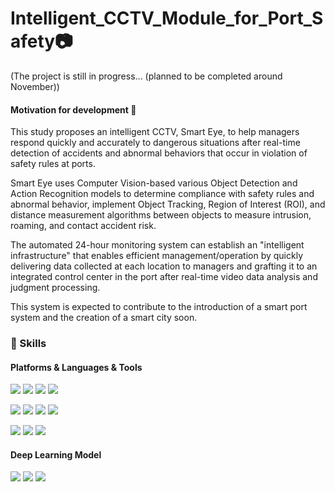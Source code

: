 # Intelligent_CCTV_Module_for_Port_Safety📷
(The project is still in progress... (planned to be completed around November))
#### Motivation for development 👋

This study proposes an intelligent CCTV, Smart Eye, to help managers respond quickly and accurately to dangerous situations after real-time detection of accidents and abnormal behaviors that occur in violation of safety rules at ports. 

Smart Eye uses Computer Vision-based various Object Detection and Action Recognition models to determine compliance with safety rules and abnormal behavior, implement Object Tracking, Region of Interest (ROI), and distance measurement algorithms between objects to measure intrusion, roaming, and contact accident risk. 

The automated 24-hour monitoring system can establish an "intelligent infrastructure" that enables efficient management/operation by quickly delivering data collected at each location to managers and grafting it to an integrated control center in the port after real-time video data analysis and judgment processing. 

This system is expected to contribute to the introduction of a smart port system and the creation of a smart city soon.


### 💪 Skills
#### Platforms & Languages & Tools
<p>

  <img src="https://img.shields.io/badge/PyCharm-66FF00?style=flat-square&logo=PyCharm&logoColor=black"/>
  <img src="https://img.shields.io/badge/Python-3776AB?style=flat-square&logo=Python&logoColor=white"/>
  <img src="https://img.shields.io/badge/PyTorch-FF9900?style=flat-square&logo=PyTorch&logoColor=EE4C2C"/>
  <img src="https://img.shields.io/badge/Numpy-013243?style=flat-square&logo=Numpy&logoColor=blue"/>
</p>  
<p>
  <img src="https://img.shields.io/badge/PHP-222222?style=flat-square&logo=PHP&logoColor=777BB4"/>
  <img src="https://img.shields.io/badge/MySQL-eeeeee?style=flat-square&logo=MySQL&logoColor=4479A1"/>
  <img src="https://img.shields.io/badge/Apache-A81C7D?style=flat-square&logo=Apache&logoColor=D22128"/>
  <img src="https://img.shields.io/badge/Apache Tomcat-999999?style=flat-square&logo=Apache Tomcat&logoColor=F8DC75"/>
</p>
<p>
  <img src="https://img.shields.io/badge/Android-3DDC84?style=flat-square&logo=Android&logoColor=white"/>
  <img src="https://img.shields.io/badge/Java-FF0000?style=flat-square&logo=Java&logoColor=white"/>
  <img src="https://img.shields.io/badge/XML-888888?style=flat-square&logo=Java&logoColor=white"/>
</p>   
 

#### Deep Learning Model
<p>
  <img src="https://img.shields.io/badge/YOLO-black?&logo=YOLO&logoColor=00FFFF"/>
  <img src="https://img.shields.io/badge/Inflated 3D ConvNet-blue?"/>
  <img src="https://img.shields.io/badge/SlowFast-6633ff?"/>
</p>

